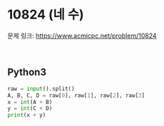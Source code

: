 # 10824 (네 수)

문제 링크: <https://www.acmicpc.net/problem/10824>

<br>

## Python3

```python
raw = input().split()
A, B, C, D = raw[0], raw[1], raw[2], raw[3]
x = int(A + B)
y = int(C + D)
print(x + y)
```
